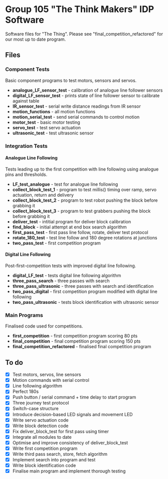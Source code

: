 # Group 105 "The Think Makers" IDP Software

Software files for "The Thing".
Please see "final_competition_refactored" for our most up to date program.
## Files

### Component Tests
Basic component programs to test motors, sensors and servos.
- **analogue_LF_sensor_test** - calibration of analogue line follower sensors
- **digital_LF_sensor_test** - prints state of line follower sensor to calibrate against table
- **IR_sensor_test** - serial write distance readings from IR sensor
- **motion_functions** - all motion functions
- **motion_serial_test** - send serial commands to control motion
- **motor_test** - basic motor testing
- **servo_test** - test servo actuation
- **ultrasonic_test** - test ultrasonic sensor

### Integration Tests

#### Analogue Line Following
Tests leading up to the first competition with line following using analogue pins and thresholds.
- **LF_test_analogue** - test for analogue line following
- **collect_block_test_1** - program to test millis() timing over ramp, servo actuation, return and delivery 
- **collect_block_test_2** - program to test robot pushing the block before grabbing it
- **collect_block_test_3** - program to test grabbers pushing the block before grabbing it
- **deliver_test** - intitial program for deliver block calibration
- **find_block** - initial attempt at end box search algorithm
- **first_pass_test** - first pass line follow, rotate, deliver test protocol
- **rotate_180_test** - test line follow and 180 degree rotations at junctions
- **two_pass_test** - first competition program


#### Digital Line Following
Post-first-competition tests with improved digital line following.
- **digital_LF_test** - tests digital line following algorithm
- **three_pass_search** - three passes with search
- **three_pass_ultrasonic** - three passes with search and identification
- **two_pass_digital** - first competition program modified with digital line following
- **two_pass_ultrasonic** - tests block identification with ultrasonic sensor
### Main Programs
Finalised code used for competitions.
- **first_competition** - first competition program scoring 80 pts
- **final_competition** - final competition program scoring 150 pts
- **final_competition_refactored** - finalised final competition program


## To do

- [x] Test motors, servos, line sensors
- [x] Motion commands with serial control
- [x] Line following algorithm
- [x] Perfect 180s
- [x] Push button / serial command + time delay to start program
- [x] Three journey test protocol
- [x] Switch-case structure
- [x] Introduce decision-based LED signals and movement LED
- [x] Write servo actuation code
- [x] Write block detection code
- [x] Fix deliver_block_test for first pass using timer 
- [x] Integrate all modules to date
- [x] Optimise and improve consistency of deliver_block_test
- [x] Write first competition program
- [x] Write third pass search, store, fetch algorithm
- [x] Implement search into program and test
- [x] Write block identification code
- [x] Finalise main program and implement thorough testing